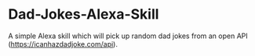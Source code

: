 # Dad-Jokes-Alexa-Skill

A simple Alexa skill which will pick up random dad jokes from an open API (https://icanhazdadjoke.com/api).
